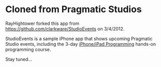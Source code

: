 Cloned from Pragmatic Studios
=======================

RayHightower forked this app from https://github.com/clarkware/StudioEvents on 3/4/2012.

StudioEvents is a sample iPhone app that shows upcoming Pragmatic Studio events, including the 3-day 
[iPhone/iPad Programming](http://pragmaticstudio.com/iphone) hands-on programming course.

Stay tuned...
